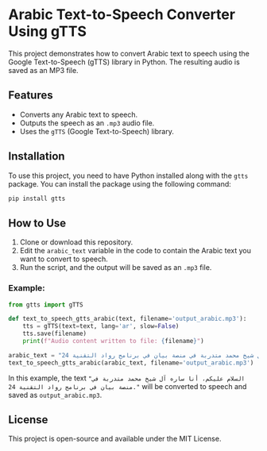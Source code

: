 
# Arabic Text-to-Speech Converter Using gTTS

This project demonstrates how to convert Arabic text to speech using the Google Text-to-Speech (gTTS) library in Python. The resulting audio is saved as an MP3 file.

## Features

- Converts any Arabic text to speech.
- Outputs the speech as an `.mp3` audio file.
- Uses the `gTTS` (Google Text-to-Speech) library.

## Installation

To use this project, you need to have Python installed along with the `gtts` package. You can install the package using the following command:

```bash
pip install gtts
```

## How to Use

1. Clone or download this repository.
2. Edit the `arabic_text` variable in the code to contain the Arabic text you want to convert to speech.
3. Run the script, and the output will be saved as an `.mp3` file.

### Example:

```python
from gtts import gTTS

def text_to_speech_gtts_arabic(text, filename='output_arabic.mp3'):
    tts = gTTS(text=text, lang='ar', slow=False)
    tts.save(filename)
    print(f"Audio content written to file: {filename}")

arabic_text = "السلام عليكم، أنا ساره آل شيخ محمد متدربة في منصة بيان في برنامج رواد التقنية 24."
text_to_speech_gtts_arabic(arabic_text, filename='output_arabic.mp3')
```

In this example, the text `"السلام عليكم، أنا ساره آل شيخ محمد متدربة في منصة بيان في برنامج رواد التقنية 24."` will be converted to speech and saved as `output_arabic.mp3`.

## License

This project is open-source and available under the MIT License.
